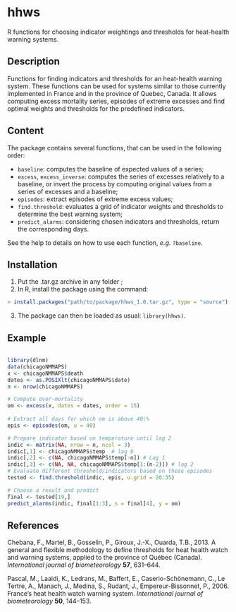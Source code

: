 # hhws

R functions for choosing indicator weightings and thresholds for heat-health warning systems.

## Description

Functions for finding indicators and thresholds for an heat-health warning system. These functions can be used for systems similar to those currently implemented in France and in the province of Quebec, Canada. It allows computing excess mortality series, episodes of extreme excesses and find optimal weights and thresholds for the predefined indicators. 

## Content

The package contains several functions, that can be used in the following order: 

* `baseline`: computes the baseline of expected values of a series;
* `excess`, `excess_inverse`: computes the series of excesses relatively to a baseline, or invert the process by computing original values from a series of excesses and a baseline;
* `episodes`: extract episodes of extreme excess values;
* `find.threshold`: evaluates a grid of indicator weights and thresholds to determine the best warning system;
* `predict_alarms`: considering chosen indicators and thresholds, return the corresponding days.
 
See the help to details on how to use each function, *e.g.* `?baseline`. 

## Installation

1. Put the .tar.gz archive in any folder ;
2. In R, install the package using the command:
```r
> install.packages("path/to/package/hhws_1.0.tar.gz", type = "source")
```
3. The package can then be loaded as usual: `library(hhws)`.

## Example

```r

library(dlnm)
data(chicagoNMMAPS)
x <- chicagoNMMAPS$death
dates <- as.POSIXlt(chicagoNMMAPS$date)
n <- nrow(chicagoNMMAPS)

# Compute over-mortality
om <- excess(x, dates = dates, order = 15)
  
# Extract all days for which om is above 40\%
epis <- episodes(om, u = 40)

# Prepare indicator based on temperature until lag 2
indic <- matrix(NA, nrow = n, ncol = 3)
indic[,1] <- chicagoNMMAPS$temp  # lag 0
indic[,2] <- c(NA, chicagoNMMAPS$temp[-n]) # Lag 1
indic[,3] <- c(NA, NA, chicagoNMMAPS$temp[1:(n-2)]) # lag 2
# Evaluate different threshold/indicators based on these episodes
tested <- find.threshold(indic, epis, u.grid = 20:35)

# Choose a result and predict
final <- tested[19,]
predict_alarms(indic, final[1:3], s = final[4], y = om)

```

## References

Chebana, F., Martel, B., Gosselin, P., Giroux, J.-X., Ouarda, T.B., 2013. A general and flexible methodology to define thresholds for heat health watch and warning systems, applied to the province of Québec (Canada). *International journal of biometeorology* **57**, 631–644.

Pascal, M., Laaidi, K., Ledrans, M., Baffert, E., Caserio-Schönemann, C., Le Tertre, A., Manach, J., Medina, S., Rudant, J., Empereur-Bissonnet, P., 2006. France’s heat health watch warning system. *International journal of biometeorology* **50**, 144–153. 
